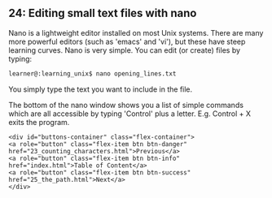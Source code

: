 ## 24: Editing small text files with nano

Nano is a lightweight editor installed on most Unix systems. There are many more powerful editors (such as 'emacs' and 'vi'), but these have steep learning curves. Nano is very simple. You can edit (or create) files by typing:

```bash
learner@:learning_unix$ nano opening_lines.txt
```

You simply type the text you want to include in the file.

The bottom of the nano window shows you a list of simple commands which are all accessible by typing 'Control' plus a letter. E.g. Control + X exits the program.

```{=html}	
<div id="buttons-container" class="flex-container">
<a role="button" class="flex-item btn btn-danger" href="23_counting_characters.html">Previous</a> 
<a role="button" class="flex-item btn btn-info" href="index.html">Table of Content</a> 
<a role="button" class="flex-item btn btn-success" href="25_the_path.html">Next</a>
</div>
```